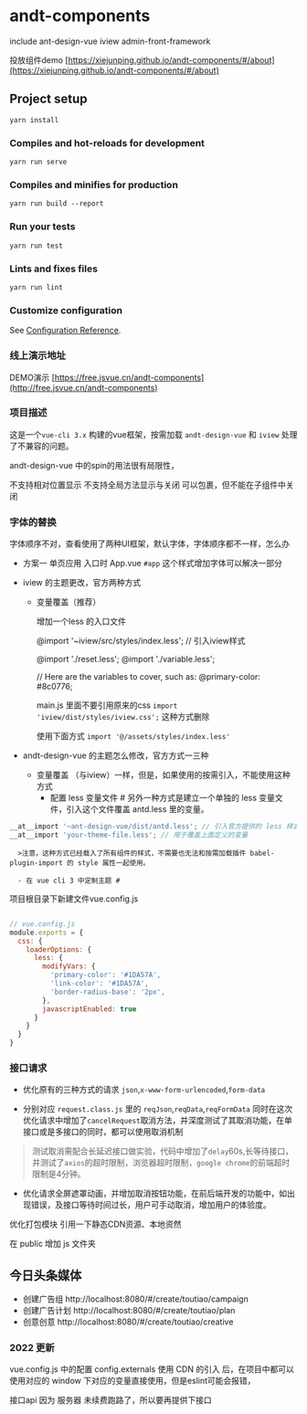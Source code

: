 # andt-components
include ant-design-vue iview admin-front-framework

投放组件demo [https://xiejunping.github.io/andt-components/#/about](https://xiejunping.github.io/andt-components/#/about)

## Project setup
```
yarn install
```

### Compiles and hot-reloads for development
```
yarn run serve
```

### Compiles and minifies for production
```
yarn run build --report
```

### Run your tests
```
yarn run test
```

### Lints and fixes files
```
yarn run lint
```

### Customize configuration
See [Configuration Reference](https://cli.vuejs.org/config/).

### 线上演示地址

DEMO演示 [https://free.jsvue.cn/andt-components](http://free.jsvue.cn/andt-components)

### 项目描述
这是一个`vue-cli 3.x` 构建的vue框架，按需加载 `andt-design-vue` 和 `iview` 处理了不兼容的问题。


andt-design-vue  中的spin的用法很有局限性，

不支持相对位置显示
不支持全局方法显示与关闭
可以包裹，但不能在子组件中关闭

### 字体的替换
字体顺序不对，查看使用了两种UI框架，默认字体，字体顺序都不一样，怎么办

- 方案一 单页应用 入口时 App.vue `#app` 这个样式增加字体可以解决一部分
- iview 的主题更改，官方两种方式 
    - 变量覆盖（推荐）

        增加一个less 的入口文件

        @import '~iview/src/styles/index.less'; // 引入iview样式

        @import './reset.less';
        @import './variable.less';

        // Here are the variables to cover, such as:
        @primary-color: #8c0776;

        main.js 里面不要引用原来的css
        `import 'iview/dist/styles/iview.css';`
        这种方式删除

        使用下面方式
        `import '@/assets/styles/index.less'`

- andt-design-vue 的主题怎么修改，官方方式一三种
    - 变量覆盖 （与iview）一样，但是，如果使用的按需引入，不能使用这种方式
        - 配置 less 变量文件 #
另外一种方式是建立一个单独的 less 变量文件，引入这个文件覆盖 antd.less 里的变量。
```js
__at__import '~ant-design-vue/dist/antd.less'; // 引入官方提供的 less 样式入口文件
__at__import 'your-theme-file.less'; // 用于覆盖上面定义的变量
```
      >注意，这种方式已经载入了所有组件的样式，不需要也无法和按需加载插件 babel-plugin-import 的 style 属性一起使用。

      - 在 vue cli 3 中定制主题 #
项目根目录下新建文件vue.config.js
```js

// vue.config.js
module.exports = {
  css: {
    loaderOptions: {
      less: {
        modifyVars: {
          'primary-color': '#1DA57A',
          'link-color': '#1DA57A',
          'border-radius-base': '2px',
        },
        javascriptEnabled: true
      }
    }
  }
}
```

### 接口请求
- 优化原有的三种方式的请求 `json`,`x-www-form-urlencoded`,`form-data`

- 分别对应 `request.class.js` 里的 `reqJson`,`reqData`,`reqFormData` 同时在这次优化请求中增加了`cancelRequest`取消方法，并深度测试了其取消功能，在单接口或是多接口的同时，都可以使用取消机制
>测试取消需配合长延迟接口做实验，代码中增加了`delay`60s,长等待接口，并测试了`axios`的超时限制，浏览器超时限制，`google chrome`的前端超时限制是4分钟。

- 优化请求全屏遮罩动画，并增加取消按钮功能，在前后端开发的功能中，如出现错误，及接口等待时间过长，用户可手动取消，增加用户的体验度。

优化打包模块
引用一下静态CDN资源、本地资然

在 public 增加 js 文件夹

## 今日头条媒体

- 创建广告组 http://localhost:8080/#/create/toutiao/campaign
- 创建广告计划 http://localhost:8080/#/create/toutiao/plan
- 创意创意 http://localhost:8080/#/create/toutiao/creative

### 2022 更新

vue.config.js  中的配置 config.externals 使用 CDN 的引入 后，在项目中都可以使用对应的 window 下对应的变量直接使用，但是eslint可能会报错，

接口api 因为 服务器 未续费跑路了，所以要再提供下接口
